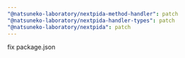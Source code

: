 ```yaml
---
"@natsuneko-laboratory/nextpida-method-handler": patch
"@natsuneko-laboratory/nextpida-handler-types": patch
"@natsuneko-laboratory/nextpida": patch
---
```


fix package.json
